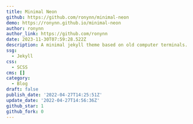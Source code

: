 ```yaml
---
title: Minimal Neon
github: https://github.com/ronynn/minimal-neon
demo: https://ronynn.github.io/minimal-neon
author: ronynn
author_link: https://github.com/ronynn
date: 2023-11-30T07:59:28.522Z
description: A minimal jekyll theme based on old computer terminals.
ssg:
  - Jekyll
css:
  - SCSS
cms: []
category:
  - Blog
draft: false
publish_date: '2022-04-27T14:25:51Z'
update_date: '2022-04-27T14:56:36Z'
github_star: 1
github_fork: 0
---
```

